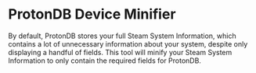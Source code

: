 # ProtonDB Device Minifier

By default, ProtonDB stores your full Steam System Information, which contains a lot of unnecessary information about your system, despite only displaying a handful of fields.
This tool will minify your Steam System Information to only contain the required fields for ProtonDB.
